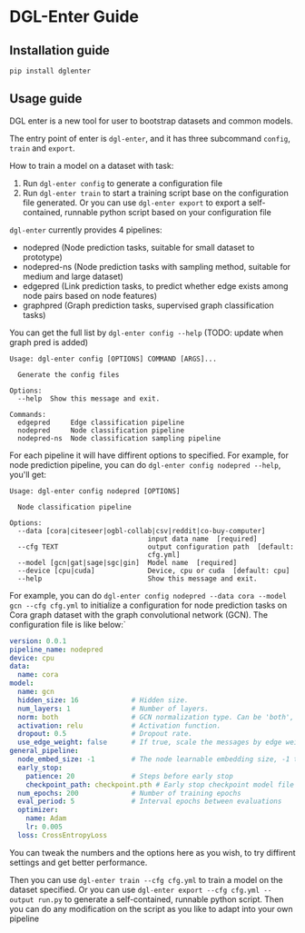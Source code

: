 # DGL-Enter Guide

## Installation guide
`pip install dglenter`


## Usage guide

DGL enter is a new tool for user to bootstrap datasets and common models.

The entry point of enter is `dgl-enter`, and it has three subcommand `config`, `train` and `export`.

How to train a model on a dataset with task:
1. Run `dgl-enter config` to generate a configuration file
2. Run `dgl-enter train` to start a training script base on the configuration file generated. Or you can use `dgl-enter export` to export a self-contained, runnable python script based on your configuration file




`dgl-enter` currently provides 4 pipelines:
- nodepred (Node prediction tasks, suitable for small dataset to prototype)
- nodepred-ns (Node prediction tasks with sampling method, suitable for medium and large dataset)
- edgepred (Link prediction tasks, to predict whether edge exists among node pairs based on node features)
- graphpred (Graph prediction tasks, supervised graph classification tasks)

You can get the full list by `dgl-enter config --help` (TODO: update when graph pred is added)
```
Usage: dgl-enter config [OPTIONS] COMMAND [ARGS]...

  Generate the config files

Options:
  --help  Show this message and exit.

Commands:
  edgepred     Edge classification pipeline
  nodepred     Node classification pipeline
  nodepred-ns  Node classification sampling pipeline
```

For each pipeline it will have diffirent options to specified. For example, for node prediction pipeline, you can do `dgl-enter config nodepred --help`, you'll get:
```
Usage: dgl-enter config nodepred [OPTIONS]

  Node classification pipeline

Options:
  --data [cora|citeseer|ogbl-collab|csv|reddit|co-buy-computer]
                                  input data name  [required]
  --cfg TEXT                      output configuration path  [default:
                                  cfg.yml]
  --model [gcn|gat|sage|sgc|gin]  Model name  [required]
  --device [cpu|cuda]             Device, cpu or cuda  [default: cpu]
  --help                          Show this message and exit.
```

For example, you can do `dgl-enter config nodepred --data cora --model gcn --cfg cfg.yml` to initialize a configuration for node prediction tasks on Cora graph dataset with the graph convolutional network (GCN). The configuration file is like below:`
```yaml
version: 0.0.1
pipeline_name: nodepred
device: cpu
data:
  name: cora
model:
  name: gcn
  hidden_size: 16             # Hidden size.
  num_layers: 1               # Number of layers.
  norm: both                  # GCN normalization type. Can be 'both', 'right', 'left', 'none'.
  activation: relu            # Activation function.
  dropout: 0.5                # Dropout rate.
  use_edge_weight: false      # If true, scale the messages by edge weights.
general_pipeline:
  node_embed_size: -1         # The node learnable embedding size, -1 to disable
  early_stop:
    patience: 20              # Steps before early stop
    checkpoint_path: checkpoint.pth # Early stop checkpoint model file path
  num_epochs: 200             # Number of training epochs
  eval_period: 5              # Interval epochs between evaluations
  optimizer:
    name: Adam
    lr: 0.005
  loss: CrossEntropyLoss
```

You can tweak the numbers and the options here as you wish, to try diffirent settings and get better performance.

Then you can use `dgl-enter train --cfg cfg.yml` to train a model on the dataset specified. Or you can use `dgl-enter export --cfg cfg.yml --output run.py` to generate a self-contained, runnable python script. Then you can do any modification on the script as you like to adapt into your own pipeline